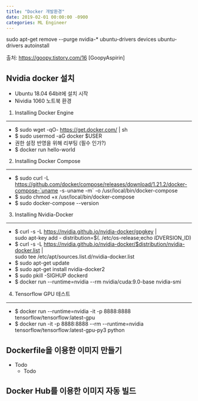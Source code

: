 ```yaml
---
title: "Docker 개발환경"
date: 2019-02-01 00:00:00 -0900
categories: ML Engineer
---
```



sudo apt-get remove --purge nvidia-*
ubuntu-drivers devices
ubuntu-drivers autoinstall


출처: https://goopy.tistory.com/16 [GoopyAspirin]

Nvidia docker 설치
---------------
* Ubuntu 18.04 64bit에 설치 시작
* Nividia 1060 노트북 환경


1. Installing Docker Engine
------
* $ sudo wget -qO- https://get.docker.com/ | sh
* $ sudo usermod -aG docker $USER
* 권한 설정 반영을 위해 리부팅 (필수 인가?)
* $ docker run hello-world

2. Installing Docker Compose
------
* $ sudo curl -L https://github.com/docker/compose/releases/download/1.21.2/docker-compose-`uname -s`-`uname -m` -o /usr/local/bin/docker-compose
* $ sudo chmod +x /usr/local/bin/docker-compose
* $ sudo docker-compose --version

3. Installing Nvidia-Docker
------
* $ curl -s -L https://nvidia.github.io/nvidia-docker/gpgkey | \
  sudo apt-key add -
distribution=$(. /etc/os-release;echo $ID$VERSION_ID)
* $ curl -s -L https://nvidia.github.io/nvidia-docker/$distribution/nvidia-docker.list | \
  sudo tee /etc/apt/sources.list.d/nvidia-docker.list
* $ sudo apt-get update
* $ sudo apt-get install nvidia-docker2 
* $ sudo pkill -SIGHUP dockerd
* $ docker run --runtime=nvidia --rm nvidia/cuda:9.0-base nvidia-smi


4. Tensorflow GPU 테스트
------
* $ docker run --runtime=nvidia -it -p 8888:8888 tensorflow/tensorflow:latest-gpu
* $ docker run -it -p 8888:8888 --rm --runtime=nvidia tensorflow/tensorflow:latest-gpu-py3 python

Dockerfile을 이용한 이미지 만들기
---------------
* Todo
  * Todo
  
  
  
Docker Hub를 이용한 이미지 자동 빌드
---------------

